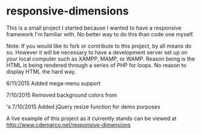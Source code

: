 # responsive-dimensions
This is a small project I started because I wanted to have a responsive framework I'm familiar with.  No better way to do this than code one myself.

Note: If you would like to fork or contribute to this project, by all means do so.  However it will be necessary to have a development server set up on your local computer such as XAMPP, MAMP, or WAMP.
Reason being is the HTML is being rendered through a series of PHP for loops.  No reason to display HTML the hard way.

6/11/2015 Added mega-menu support

7/10/2015 Removed background colors from <div>'s
7/10/2015 Added jQuery resize function for demo purposes

A live example of this project as it currently stands can be viewed at http://www.cdemarco.net/responsive-dimensions